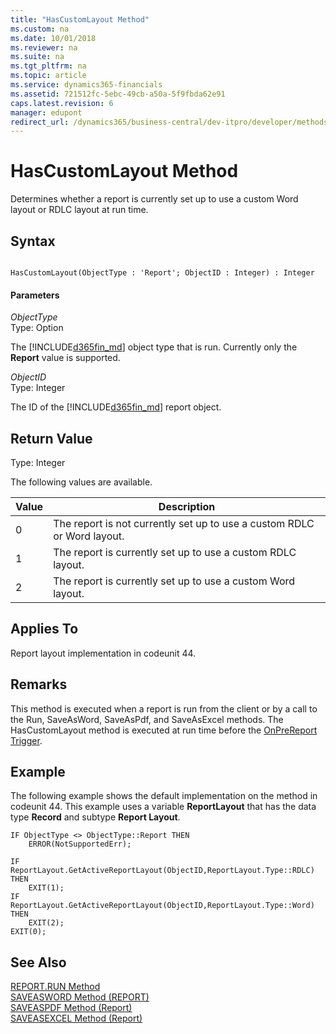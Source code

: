 ```yaml
---
title: "HasCustomLayout Method"
ms.custom: na
ms.date: 10/01/2018
ms.reviewer: na
ms.suite: na
ms.tgt_pltfrm: na
ms.topic: article
ms.service: dynamics365-financials
ms.assetid: 721512fc-5ebc-49cb-a50a-5f9fbda62e91
caps.latest.revision: 6
manager: edupont
redirect_url: /dynamics365/business-central/dev-itpro/developer/methods-auto/al-method-reference
---
```


 

# HasCustomLayout Method
Determines whether a report is currently set up to use a custom Word layout or RDLC layout at run time.  
  
## Syntax  
  
```  
  
HasCustomLayout(ObjectType : 'Report'; ObjectID : Integer) : Integer  
```  
  
#### Parameters  
 *ObjectType*  
 Type: Option  
  
 The [!INCLUDE[d365fin_md](../includes/d365fin_md.md)] object type that is run. Currently only the **Report** value is supported.  
  
 *ObjectID*  
 Type: Integer  
  
 The ID of the [!INCLUDE[d365fin_md](../includes/d365fin_md.md)] report object.  
  
## Return Value  
 Type: Integer  
  
 The following values are available.  
  
|Value|Description|  
|-----------|-----------------|  
|0|The report is not currently set up to use a custom RDLC or Word layout.|  
|1|The report is currently set up to use a custom RDLC layout.|  
|2|The report is currently set up to use a custom Word layout.|  
  
## Applies To  
 Report layout implementation in codeunit 44.  
  
## Remarks  
 This method is executed when a report is run from the client or by a call to the Run, SaveAsWord, SaveAsPdf, and SaveAsExcel methods. The HasCustomLayout method is executed at run time before the [OnPreReport Trigger](../triggers/devenv-OnPreReport-Trigger.md).  
  
## Example  
 The following example shows the default implementation on the method in codeunit 44. This example uses a variable **ReportLayout** that has the data type **Record** and subtype **Report Layout**.  
  
```  
IF ObjectType <> ObjectType::Report THEN  
    ERROR(NotSupportedErr);  
  
IF ReportLayout.GetActiveReportLayout(ObjectID,ReportLayout.Type::RDLC) THEN  
    EXIT(1);  
IF ReportLayout.GetActiveReportLayout(ObjectID,ReportLayout.Type::Word) THEN  
    EXIT(2);  
EXIT(0);  
```  
  
## See Also  
 <!--Links [Customizing Report Layout Implementation in Codeunit 1](Customizing-Report-Layout-Implementation-in-Codeunit-1.md) -->  
 [REPORT.RUN Method](devenv-REPORT-RUN-Method.md)   
 [SAVEASWORD Method \(REPORT\)](devenv-SAVEASWORD-Method-REPORT.md)   
 [SAVEASPDF Method \(Report\)](devenv-SAVEASPDF-Method-Report.md)   
 [SAVEASEXCEL Method \(Report\)](devenv-SAVEASEXCEL-Method-Report.md)